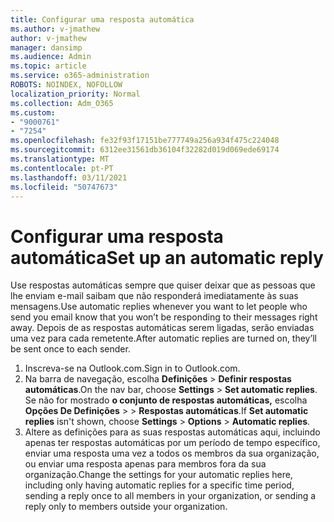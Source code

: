 ```yaml
---
title: Configurar uma resposta automática
ms.author: v-jmathew
author: v-jmathew
manager: dansimp
ms.audience: Admin
ms.topic: article
ms.service: o365-administration
ROBOTS: NOINDEX, NOFOLLOW
localization_priority: Normal
ms.collection: Adm_O365
ms.custom:
- "9000761"
- "7254"
ms.openlocfilehash: fe32f93f17151be777749a256a934f475c224048
ms.sourcegitcommit: 6312ee31561db36104f32282d019d069ede69174
ms.translationtype: MT
ms.contentlocale: pt-PT
ms.lasthandoff: 03/11/2021
ms.locfileid: "50747673"
---
```

# <a name="set-up-an-automatic-reply"></a><span data-ttu-id="d13fc-102">Configurar uma resposta automática</span><span class="sxs-lookup"><span data-stu-id="d13fc-102">Set up an automatic reply</span></span>

<span data-ttu-id="d13fc-103">Use respostas automáticas sempre que quiser deixar que as pessoas que lhe enviam e-mail saibam que não responderá imediatamente às suas mensagens.</span><span class="sxs-lookup"><span data-stu-id="d13fc-103">Use automatic replies whenever you want to let people who send you email know that you won’t be responding to their messages right away.</span></span> <span data-ttu-id="d13fc-104">Depois de as respostas automáticas serem ligadas, serão enviadas uma vez para cada remetente.</span><span class="sxs-lookup"><span data-stu-id="d13fc-104">After automatic replies are turned on, they’ll be sent once to each sender.</span></span>

1. <span data-ttu-id="d13fc-105">Inscreva-se na Outlook.com.</span><span class="sxs-lookup"><span data-stu-id="d13fc-105">Sign in to Outlook.com.</span></span>
2. <span data-ttu-id="d13fc-106">Na barra de navegação, escolha **Definições**  >  **Definir respostas automáticas**.</span><span class="sxs-lookup"><span data-stu-id="d13fc-106">On the nav bar, choose **Settings** > **Set automatic replies**.</span></span> <span data-ttu-id="d13fc-107">Se não for mostrado **o conjunto de respostas automáticas,** escolha **Opções De Definições**  >    >  **Respostas automáticas**.</span><span class="sxs-lookup"><span data-stu-id="d13fc-107">If **Set automatic replies** isn't shown, choose **Settings** > **Options** > **Automatic replies**.</span></span>
3. <span data-ttu-id="d13fc-108">Altere as definições para as suas respostas automáticas aqui, incluindo apenas ter respostas automáticas por um período de tempo específico, enviar uma resposta uma vez a todos os membros da sua organização, ou enviar uma resposta apenas para membros fora da sua organização.</span><span class="sxs-lookup"><span data-stu-id="d13fc-108">Change the settings for your automatic replies here, including only having automatic replies for a specific time period, sending a reply once to all members in your organization, or sending a reply only to members outside your organization.</span></span>
